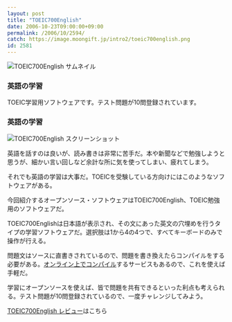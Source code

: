 ```yaml
---
layout: post
title: "TOEIC700English"
date: 2006-10-23T09:00:00+09:00
permalink: /2006/10/2594/
catch: https://image.moongift.jp/intro2/toeic700english.png
id: 2581
---
```

 ![TOEIC700English サムネイル](https://image.moongift.jp/intro2/toeic700english.t.png "TOEIC700English サムネイル")
  

### 英語の学習
  
TOEIC学習用ソフトウェアです。テスト問題が10問登録されています。  
<!--more-->  

### 英語の学習
  

![TOEIC700English スクリーンショット](https://image.moongift.jp/intro2/toeic700english.png "TOEIC700English スクリーンショット")

  

英語を話すのは良いが、読み書きは非常に苦手だ。本や新聞などで勉強しようと思うが、細かい言い回しなど余計な所に気を使ってしまい、疲れてしまう。

  

それでも英語の学習は大事だ。TOEICを受験している方向けにはこのようなソフトウェアがある。

  

今回紹介するオープンソース・ソフトウェアはTOEIC700English、TOEIC勉強用のソフトウェアだ。

  

TOEIC700Englishは日本語が表示され、その文にあった英文の穴埋めを行うタイプの学習ソフトウェアだ。選択肢は1から4の4つで、すべてキーボードのみで操作が行える。

  

問題文はソースに直書きされているので、問題を書き換えたらコンパイルをする必要がある。[オンライン上でコンパイル](http://www.caller.me.uk/Compilr/)するサービスもあるので、これを使えば手軽だ。

  

学習にオープンソースを使えば、皆で問題を共有できるといった利点も考えられる。テスト問題が10問登録されているので、一度チャレンジしてみよう。

  

[TOEIC700English レビュー](http://oss.moongift.jp/review/i-2595.html)はこちら


